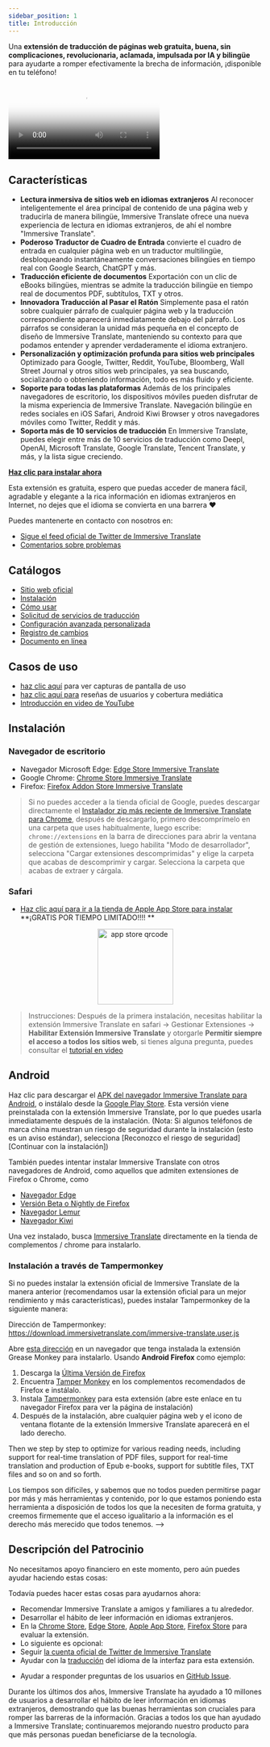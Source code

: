 ```yaml
---
sidebar_position: 1
title: Introducción
---
```


Una **extensión de traducción de páginas web gratuita, buena, sin complicaciones, revolucionaria, aclamada, impulsada por IA y bilingüe** para ayudarte a romper efectivamente la brecha de información, ¡disponible en tu teléfono!

<video
  controls
  poster="https://immersivetranslate.com/assets/price/video-poster-en.png"
  src="https://s.immersivetranslate.com/assets/uploads/en-kefVSe.mp4"
/>

## Características

- **Lectura inmersiva de sitios web en idiomas extranjeros** Al reconocer inteligentemente el área principal de contenido de una página web y traducirla de manera bilingüe, Immersive Translate ofrece una nueva experiencia de lectura en idiomas extranjeros, de ahí el nombre "Immersive Translate".
- **Poderoso Traductor de Cuadro de Entrada** convierte el cuadro de entrada en cualquier página web en un traductor multilingüe, desbloqueando instantáneamente conversaciones bilingües en tiempo real con Google Search, ChatGPT y más.
- **Traducción eficiente de documentos** Exportación con un clic de eBooks bilingües, mientras se admite la traducción bilingüe en tiempo real de documentos PDF, subtítulos, TXT y otros.
- **Innovadora Traducción al Pasar el Ratón** Simplemente pasa el ratón sobre cualquier párrafo de cualquier página web y la traducción correspondiente aparecerá inmediatamente debajo del párrafo. Los párrafos se consideran la unidad más pequeña en el concepto de diseño de Immersive Translate, manteniendo su contexto para que podamos entender y aprender verdaderamente el idioma extranjero.
- **Personalización y optimización profunda para sitios web principales** Optimizado para Google, Twitter, Reddit, YouTube, Bloomberg, Wall Street Journal y otros sitios web principales, ya sea buscando, socializando o obteniendo información, todo es más fluido y eficiente.
- **Soporte para todas las plataformas** Además de los principales navegadores de escritorio, los dispositivos móviles pueden disfrutar de la misma experiencia de Immersive Translate. Navegación bilingüe en redes sociales en iOS Safari, Android Kiwi Browser y otros navegadores móviles como Twitter, Reddit y más.
- **Soporta más de 10 servicios de traducción** En Immersive Translate, puedes elegir entre más de 10 servicios de traducción como Deepl, OpenAI, Microsoft Translate, Google Translate, Tencent Translate, y más, y la lista sigue creciendo.

[**Haz clic para instalar ahora**](/docs/installation/)

Esta extensión es gratuita, espero que puedas acceder de manera fácil, agradable y elegante a la rica información en idiomas extranjeros en Internet, no dejes que el idioma se convierta en una barrera ❤️

Puedes mantenerte en contacto con nosotros en:

<!-- - [Suscríbete a Immersive Translate por correo electrónico](https://immersivetranslate.substack.com/) para recibir las últimas actualizaciones y (beneficios) de manera oportuna. -->

- [Sigue el feed oficial de Twitter de Immersive Translate](https://twitter.com/immersivetrans)
  <!-- - [Sigue el canal de Telegram](https://t.me/immersivetranslate) para recibir las últimas noticias! -->
  <!-- - [Únete al grupo de Telegram](https://t.me/+rq848Z09nehlOTgx) para participar en discusiones sobre características. -->
- [Comentarios sobre problemas](https://github.com/immersive-translate/immersive-translate/issues/)

## Catálogos

- [Sitio web oficial](https://immersivetranslate.com/en/?force=1)
- [Instalación](/docs/installation/)
- [Cómo usar](/docs/usage/)
- [Solicitud de servicios de traducción](/docs/services/)
- [Configuración avanzada personalizada](/docs/advanced/)
- [Registro de cambios](/docs/CHANGELOG/)
- [Documento en línea](/docs/)

## Casos de uso

<!-- - [Conoce los cambios que le sucedieron al usuario Xiao Zhang después de un mes de usar Immersive Translate](#user-xiao-zhangs-story) -->

- [haz clic aquí](/docs/usecase/) para ver capturas de pantalla de uso
- [haz clic aquí para](/docs/review/) reseñas de usuarios y cobertura mediática
- [Introducción en video de YouTube](https://www.youtube.com/watch?v=SHznc5kQCM4&ab_channel=ImmersiveTranslate)

## Instalación

### Navegador de escritorio

- Navegador Microsoft Edge: [Edge Store Immersive Translate](https://microsoftedge.microsoft.com/addons/detail/amkbmndfnliijdhojkpoglbnaaahippg)
- Google Chrome: [Chrome Store Immersive Translate](https://chrome.google.com/webstore/detail/immersive-translate/bpoadfkcbjbfhfodiogcnhhhpibjhbnh)
- Firefox: [Firefox Addon Store Immersive Translate](https://addons.mozilla.org/firefox/addon/immersive-translate/)

> Si no puedes acceder a la tienda oficial de Google, puedes descargar directamente el [Instalador zip más reciente de Immersive Translate para Chrome](https://download.immersivetranslate.com/latest/chrome-immersive-translate.zip), después de descargarlo, primero descomprímelo en una carpeta que uses habitualmente, luego escribe: `chrome://extensions` en la barra de direcciones para abrir la ventana de gestión de extensiones, luego habilita "Modo de desarrollador", selecciona "Cargar extensiones descomprimidas" y elige la carpeta que acabas de descomprimir y cargar. Selecciona la carpeta que acabas de extraer y cárgala.

### Safari

- [Haz clic aquí para ir a la tienda de Apple App Store para instalar](https://apps.apple.com/app/immersive-translate/id6447957425) \*\*¡GRATIS POR TIEMPO LIMITADO!!!! \*\*

<div align="center">
<img src="https://s.immersivetranslate.com/static/official-static/assets/immersive-app-store.png" width="150" alt="app store qrcode" />
</div>

> Instrucciones: Después de la primera instalación, necesitas habilitar la extensión Immersive Translate en safari -> Gestionar Extensiones -> **Habilitar Extensión Immersive Translate** y otorgarle **Permitir siempre el acceso a todos los sitios web**, si tienes alguna pregunta, puedes consultar el [tutorial en video](https://s.immersivetranslate.com/videos/ios_safari_turorial_en.mp4)

## Android

Haz clic para descargar el [APK del navegador Immersive Translate para Android](https://immersivetranslate.com/android/), o instálalo desde la [Google Play Store](https://play.google.com/store/apps/details?id=com.immersivetranslate.browser&utm_campaign=official). Esta versión viene preinstalada con la extensión Immersive Translate, por lo que puedes usarla inmediatamente después de la instalación. (Nota: Si algunos teléfonos de marca china muestran un riesgo de seguridad durante la instalación (esto es un aviso estándar), selecciona [Reconozco el riesgo de seguridad] [Continuar con la instalación])

También puedes intentar instalar Immersive Translate con otros navegadores de Android, como aquellos que admiten extensiones de Firefox o Chrome, como

- [Navegador Edge](https://edgemobileapp.microsoft.com?adjustId=1m5nkuo3_1mtfb881)
- [Versión Beta o Nightly de Firefox](https://www.mozilla.org/firefox/channel/android/)
- [Navegador Lemur](https://lemurbrowser.com/)
- [Navegador Kiwi](https://kiwibrowser.com/)

Una vez instalado, busca [Immersive Translate](https://chrome.google.com/webstore/detail/immersive-translate/bpoadfkcbjbfhfodiogcnhhhpibjhbnh) directamente en la tienda de complementos / chrome para instalarlo.

### Instalación a través de Tampermonkey

Si no puedes instalar la extensión oficial de Immersive Translate de la manera anterior (recomendamos usar la extensión oficial para un mejor rendimiento y más características), puedes instalar Tampermonkey de la siguiente manera:

Dirección de Tampermonkey: https://download.immersivetranslate.com/immersive-translate.user.js

Abre [esta dirección](https://download.immersivetranslate.com/immersive-translate.user.js) en un navegador que tenga instalada la extensión Grease Monkey para instalarlo. Usando **Android Firefox** como ejemplo:

1. Descarga la [Última Versión de Firefox](https://www.mozilla.org/firefox/browsers/mobile/android/)
2. Encuentra [Tamper Monkey](https://www.tampermonkey.net/) en los complementos recomendados de Firefox e instálalo.
3. Instala [Tampermonkey](https://download.immersivetranslate.com/immersive-translate.user.js) para esta extensión (abre este enlace en tu navegador Firefox para ver la página de instalación)
4. Después de la instalación, abre cualquier página web y el icono de ventana flotante de la extensión Immersive Translate aparecerá en el lado derecho.

Then we step by step to optimize for various reading needs, including support for real-time translation of PDF files, support for real-time translation and production of Epub e-books, support for subtitle files, TXT files and so on and so forth.

Los tiempos son difíciles, y sabemos que no todos pueden permitirse pagar por más y más herramientas y contenido, por lo que estamos poniendo esta herramienta a disposición de todos los que la necesiten de forma gratuita, y creemos firmemente que el acceso igualitario a la información es el derecho más merecido que todos tenemos. -->

## Descripción del Patrocinio

No necesitamos apoyo financiero en este momento, pero aún puedes ayudar haciendo estas cosas:

Todavía puedes hacer estas cosas para ayudarnos ahora:

- Recomendar Immersive Translate a amigos y familiares a tu alrededor.
- Desarrollar el hábito de leer información en idiomas extranjeros.
- En la [Chrome Store](https://chrome.google.com/webstore/detail/immersive-translate/bpoadfkcbjbfhfodiogcnhhhpibjhbnh), [Edge Store](https://microsoftedge.microsoft.com/addons/detail/immersive-translate-web-/amkbmndfnliijdhojkpoglbnaaahippg), [Apple App Store](https://apps.apple.com/app/id6447957425), [Firefox Store](https://addons.mozilla.org/firefox/addon/immersive-translate/) para evaluar la extensión.
- Lo siguiente es opcional:
  <!-- - Suscribirse al [correo electrónico oficial de Immersive Translate](https://immersivetranslate.substack.com/) -->
  <!-- - [Unirse al canal de Telegram](https://t.me/immersivetranslate) -->
- Seguir [la cuenta oficial de Twitter de Immersive Translate](https://twitter.com/immersivetrans)
- Ayudar con la [traducción](https://crowdin.com/project/immersive-translate) del idioma de la interfaz para esta extensión.
<!-- - Ayudar a responder preguntas de los usuarios en [Grupos de Telegram](https://t.me/+rq848Z09nehlOTgx). -->
- Ayudar a responder preguntas de los usuarios en [GitHub Issue](https://github.com/immersive-translate/immersive-translate/issues).

Durante los últimos dos años, Immersive Translate ha ayudado a 10 millones de usuarios a desarrollar el hábito de leer información en idiomas extranjeros, demostrando que las buenas herramientas son cruciales para romper las barreras de la información. Gracias a todos los que han ayudado a Immersive Translate; continuaremos mejorando nuestro producto para que más personas puedan beneficiarse de la tecnología.
